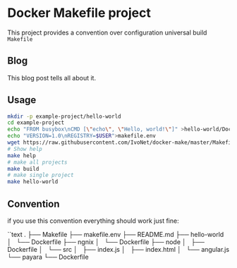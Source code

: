 # Docker Makefile project

This project provides a convention over configuration
universal build `Makefile`

## Blog

This blog post tells all about it.

## Usage

```bash
mkdir -p example-project/hello-world
cd example-project
echo "FROM busybox\nCMD [\"echo\", \"Hello, world!\"]" >hello-world/Dockerfile
echo "VERSION=1.0\nREGISTRY=$USER">makefile.env
wget https://raw.githubusercontent.com/IvoNet/docker-make/master/Makefile
# Show help
make help
# make all projects
make build 
# make single project
make hello-world
```

## Convention

if you use this convention everything should work just fine:

``text
.
├── Makefile
├── makefile.env
├── README.md
├── hello-world
│   └── Dockerfile
├── ngnix
│   └── Dockerfile
├── node
│   ├── Dockerfile
│   └── src
│       ├── index.js
│       ├── index.html
│       └── angular.js
└── payara
    └── Dockerfile
```



